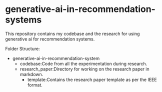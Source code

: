 # generative-ai-in-recommendation-systems
This repository contains my codebase and the research for using generative ai for recommendation systems.

Folder Structure:

- generative-ai-in-recommendation-system
  - codebase:Code from all the experimentation during research.
  - research_paper:Directory for working on the research paper in markdown.
    - template:Contains the research paper template as per the IEEE format.
